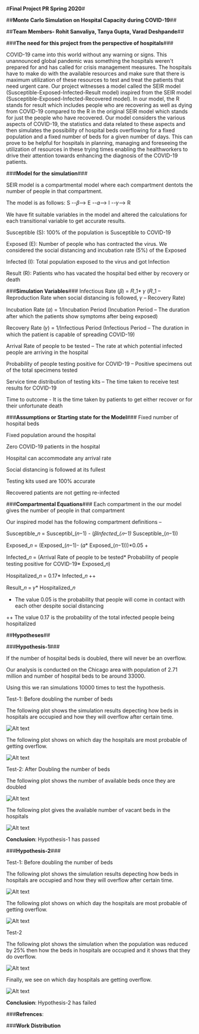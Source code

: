 #**Final Project PR Spring 2020**#

##**Monte Carlo Simulation on Hospital Capacity during COVID-19**##


##**Team Members- Rohit Sanvaliya, Tanya Gupta, Varad Deshpande**##

###**The need for this project from the perspective of hospitals**###

COVID-19 came into this world without any warning or signs. This unannounced global pandemic was something the hospitals weren't prepared for and has called for crisis management measures. The hospitals have to make do with the available resources and make sure that there is maximum utilization of these resources to test and treat the patients that need urgent care. Our project witnesses a model called the SEIR model (Susceptible-Exposed-Infected-Result model) inspired from the SEIR model (Susceptible-Exposed-Infected-Recovered model). In our model, the R stands for result which includes people who are recovering as well as dying from COVID-19 compared to the R in the original SEIR model which stands for just the people who have recovered. Our model considers the various aspects of COVID-19, the statistics and data related to these aspects and then simulates the possibility of hospital beds overflowing for a fixed population and a fixed number of beds for a given number of days. This can prove to be helpful for hospitals in planning, managing and foreseeing the utilization of resources in these trying times enabling the healthworkers to drive their attention towards enhancing the diagnosis of the COVID-19 patients.

###**Model for the simulation**###

SEIR model is a compartmental model where each compartment dentots the number of people in that compartment. 

The model is as follows: S --𝛽--> E --𝛼--> I --𝛾--> R

We have fit suitable variables in the model and altered the calculations for each transitional variable to get accurate results.


Susceptible (S): 100% of the population is Susceptible to COVID-19

Exposed (E): Number of people who has contracted the virus. We considered the social distancing and incubation rate (5%) of the Exposed

Infected (I): Total population exposed to the virus and got Infection

Result (R): Patients who has vacated the hospital bed either by recovery or death



###**Simulation Variables**###
Infectious Rate (𝛽) = 𝑅_1* 𝛾  (𝑅_1 – Reproduction Rate when social distancing is followed, 𝛾 – Recovery Rate)

Incubation Rate (𝛼) = 1/Incubation Period (Incubation Period – The duration after which the patients show symptoms after being exposed)

Recovery Rate (𝛾) = 1/Infectious Period (Infectious Period – The duration in which the patient is capable of spreading COVID-19)

Arrival Rate of people to be tested – The rate at which potential infected people are arriving in the hospital

Probability of people testing positive for COVID-19 – Positive specimens out of the total specimens tested

Service time distribution of testing kits – The time taken to receive test results for COVID-19

Time to outcome - It is the time taken by patients to get either recover or for their unfortunate death


###**Assumptions or Starting state for the Model**###
Fixed number of hospital beds

Fixed population around the hospital

Zero COVID-19 patients in the hospital

Hospital can accommodate any arrival rate 

Social distancing is followed at its fullest

Testing kits used are 100% accurate

Recovered patients are not getting re-infected


###**Compartmental Equations**###
Each compartment in the our model gives the number of people in that compartment

Our inspired model has the following compartment definitions – 

Susceptible_𝑛 = Susceptibl_(𝑛−1) - (𝛽*Infected_(𝑛−1)* Susceptible_(𝑛−1))

Exposed_𝑛 = (Exposed_(𝑛−1)- (𝛼* Exposed_(𝑛−1)))*0.05  +

Infected_𝑛 = (Arrival Rate of people to be tested* Probability of people testing positive for COVID-19* Exposed_𝑛)

Hospitalized_𝑛 = 0.17* Infected_𝑛  ++

Result_𝑛 = 𝛾* Hospitalized_𝑛


+ The value 0.05 is the probability that people will come in contact with each other despite social distancing

++ The value 0.17 is the probability of the total infected people being hospitalized


##**Hypotheses**##

###**Hypothesis-1**###

If the number of hospital beds is doubled, there will never be an overflow.

Our analysis is conducted on the Chicago area with population of 2.71 million and number of hospital beds to be around 33000.

Using this we ran simulations 10000 times to test the hypothesis.

Test-1: Before doubling the number of beds

The following plot shows the simulation results depecting how beds in hospitals are occupied and how they will overflow after certain time.

![Alt text](https://github.com/tanyagupta55/final_project_2020Sp/blob/master/Plots/h1b-beds-vs-days.png?raw=true "Available beds vs Days")


The following plot shows on which day the hospitals are most probable of getting overflow.

![Alt text](https://github.com/tanyagupta55/final_project_2020Sp/blob/master/Plots/h1b-overflow-days-hist.png?raw=true "Day on which the hospitals overflow")

Test-2: After Doubling the number of beds


The following plot shows the number of available beds once they are doubled

![Alt text](https://github.com/tanyagupta55/final_project_2020Sp/blob/master/Plots/h1F-beds-vs-days.png?raw=true "Available beds vs Days")


The following plot gives the available number of vacant beds in the hospitals

![Alt text](https://github.com/tanyagupta55/final_project_2020Sp/blob/master/Plots/h1F-percent_vacant_beds-hist.png?raw=true "Percent Vacant Beds")

**Conclusion**: Hypothesis-1 has passed

###**Hypothesis-2**###

Test-1: Before doubling the number of beds

The following plot shows the simulation results depecting how beds in hospitals are occupied and how they will overflow after certain time.

![Alt text](https://github.com/tanyagupta55/final_project_2020Sp/blob/master/Plots/h2b-beds-vs-days.png?raw=true "Available beds vs Days")


The following plot shows on which day the hospitals are most probable of getting overflow.

![Alt text](https://github.com/tanyagupta55/final_project_2020Sp/blob/master/Plots/h2b-overflow-days-hist.png?raw=true "Day on which the hospitals overflow")

Test-2

The following plot shows the simulation when the population was reduced by 25% then how the beds in hospitals are occupied and it shows that they do overflow.

![Alt text](https://github.com/tanyagupta55/final_project_2020Sp/blob/master/Plots/h2F-beds-vs-days.png?raw=true "Available beds vs Days")

Finally, we see on which day hospitals are getting overflow.

![Alt text](https://github.com/tanyagupta55/final_project_2020Sp/blob/master/Plots/h2F-overflow-days-hist.png?raw=true "Day on which the hospitals overflow")

**Conclusion**: Hypothesis-2 has failed

###**Refrences**:


###**Work Distribution**
